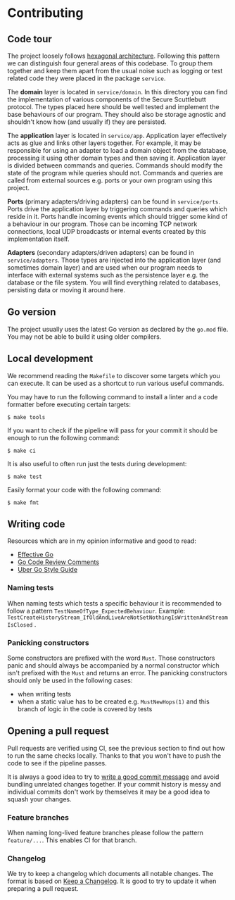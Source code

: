 # Contributing

## Code tour

The project loosely follows [hexagonal architecture][hexagonal-architecture].
Following this pattern we can distinguish four general areas of this codebase.
To group them together and keep them apart from the usual noise such as
logging or test related code they were placed in the package `service`.

The **domain** layer is located in `service/domain`. In this directory you can
find the implementation of various components of the Secure Scuttlebutt
protocol. The types placed here should be well tested and implement the base
behaviours of our program. They should also be storage agnostic and shouldn't
know how (and usually if) they are persisted.

The **application** layer is located in `service/app`. Application layer
effectively acts as glue and links other layers together. For example, it may be
responsible for using an adapter to load a domain object from the database,
processing it using other domain types and then saving it. Application layer is
divided between commands and queries. Commands should modify the state of the
program while queries should not. Commands and queries are called from external
sources e.g. ports or your own program using this project.

**Ports** (primary adapters/driving adapters) can be found in `service/ports`.
Ports drive the application layer by triggering commands and queries which
reside in it. Ports handle incoming events which should trigger some kind of a
behaviour in our program. Those can be incoming TCP network connections, local
UDP broadcasts or internal events created by this implementation itself.

**Adapters** (secondary adapters/driven adapters) can be found in
`service/adapters`. Those types are injected into the application layer (and
sometimes domain layer) and are used when our program needs to interface with
external systems such as the persistence layer e.g. the database or the file
system. You will find everything related to databases, persisting data or moving
it around here.

## Go version

The project usually uses the latest Go version as declared by the `go.mod` file.
You may not be able to build it using older compilers.

## Local development

We recommend reading the `Makefile` to discover some targets which you can
execute. It can be used as a shortcut to run various useful commands.

You may have to run the following command to install a linter and a code
formatter before executing certain targets:

    $ make tools

If you want to check if the pipeline will pass for your commit it should be
enough to run the following command:

    $ make ci

It is also useful to often run just the tests during development:

    $ make test

Easily format your code with the following command:

    $ make fmt

## Writing code

Resources which are in my opinion informative and good to read:

- [Effective Go][effective-go]
- [Go Code Review Comments][code-review-comments]
- [Uber Go Style Guide][uber-style-guide]

### Naming tests

When naming tests which tests a specific behaviour it is recommended to follow a
pattern `TestNameOfType_ExpectedBehaviour`. Example:
`TestCreateHistoryStream_IfOldAndLiveAreNotSetNothingIsWrittenAndStreamIsClosed`
.

### Panicking constructors

Some constructors are prefixed with the word `Must`. Those constructors panic
and should always be accompanied by a normal constructor which isn't prefixed
with the `Must` and returns an error. The panicking constructors should only be
used in the following cases:
- when writing tests
- when a static value has to be created e.g. `MustNewHops(1)` and this branch of
  logic in the code is covered by tests


## Opening a pull request

Pull requests are verified using CI, see the previous section to find out how to
run the same checks locally. Thanks to that you won't have to push the code to
see if the pipeline passes.

It is always a good idea to try to [write a good commit message][commit-message]
and avoid bundling unrelated changes together. If your commit history is messy
and individual commits don't work by themselves it may be a good idea to squash
your changes.

### Feature branches

When naming long-lived feature branches please follow the pattern `feature/...`.
This enables CI for that branch.

### Changelog

We try to keep a changelog which documents all notable changes. The format is
based on [Keep a Changelog][keep-a-changelog]. It is good to
try to update it when preparing a pull request.



[hexagonal-architecture]: https://en.wikipedia.org/wiki/Hexagonal_architecture_(software)

[commit-message]: https://cbea.ms/git-commit/
[keep-a-changelog]: https://keepachangelog.com/en/1.0.0/

[effective-go]: http://golang.org/doc/effective_go.html
[code-review-comments]: https://github.com/golang/go/wiki/CodeReviewComments
[uber-style-guide]: https://github.com/uber-go/guide/blob/master/style.md
